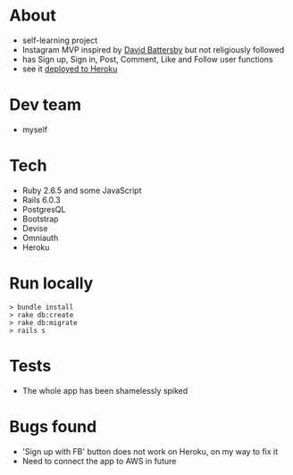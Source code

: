 # About
- self-learning project
- Instagram MVP inspired by [David Battersby](https://www.youtube.com/watch?v=dqjF3C9A-Yg) but not religiously followed
- has Sign up, Sign in, Post, Comment, Like and Follow user functions
- see it [deployed to Heroku](https://frozen-citadel-70120.herokuapp.com/)

# Dev team

- myself

# Tech

- Ruby 2.6.5 and some JavaScript
- Rails 6.0.3
- PostgresQL
- Bootstrap
- Devise
- Omniauth
- Heroku

# Run locally

```
> bundle install
> rake db:create
> rake db:migrate
> rails s
```

# Tests

- The whole app has been shamelessly spiked

# Bugs found

- 'Sign up with FB' button does not work on Heroku, on my way to fix it
- Need to connect the app to AWS in future






